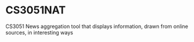 # CS3051NAT
CS3051 News aggregation tool that displays information, drawn from online sources, in interesting ways
